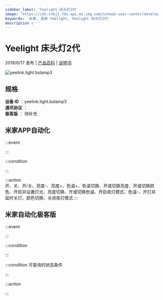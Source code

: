 ```yaml
---
sidebar_label: 'Yeelight 床头灯2代'
image: 'https://cdn.cnbj1.fds.api.mi-img.com/iotweb-user-center/developer_1679047578501hmkOjGdq.png?GalaxyAccessKeyId=AKVGLQWBOVIRQ3XLEW&Expires=9223372036854775807&Signature=f24uFNUlUuTAthwUqH5VNbIX1BY='
keywords: '米家, 易来 Yeelight, Yeelight 床头灯2代'
description : ''
---
```

# Yeelight 床头灯2代

2019/6/17 发布 | [产品百科](https://home.mi.com/webapp/content/baike/product/index.html?model=yeelink.light.bslamp3/) | [说明书](https://home.mi.com/views/introduction.html?model=yeelink.light.bslamp3&region=cn)

![yeelink.light.bslamp3](https://cdn.cnbj1.fds.api.mi-img.com/iotweb-user-center/developer_1679047578501hmkOjGdq.png?GalaxyAccessKeyId=AKVGLQWBOVIRQ3XLEW&Expires=9223372036854775807&Signature=f24uFNUlUuTAthwUqH5VNbIX1BY=)

## 规格  
> 
**设备 ID** ：yeelink.light.bslamp3  
**通讯协议** ：  
**极客版**  ： 待补充 


## 米家APP自动化  

:::event  

:::

:::condition  

:::

:::action   
开、关、开/关、亮度-、亮度+、色温+、色温切换、开或切换亮度、开或切换颜色、开启并设置灯光、亮度切换、开或切换色温、开启夜灯模式、色温-、开灯并延时关灯、颜色切换、关闭夜灯模式
:::

## 米家自动化极客版  

:::event  

:::

:::condition  

:::

:::condition 可查询的状态条件  

:::

:::action  

:::

        
